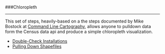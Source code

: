 ###Chloropleth

-----

This set of steps, heavily-based on a the steps documented by Mike Bostock at [Command Line Cartography](<a href="/pages/policies">), allows anyone to pulldown data form the Census data api and produce a simple chloropleth visualization.

- [Double-Check Installations](http://github.com/zachpino/realtimespace/week3/dependencies.md)
- [Pulling Down Shapefiles](shapefiles.md)

